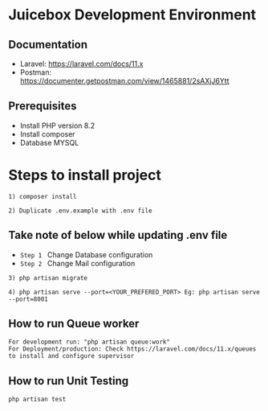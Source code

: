 # Juicebox Development Environment

## Documentation
* Laravel: https://laravel.com/docs/11.x
* Postman: https://documenter.getpostman.com/view/1465881/2sAXjJ6Ytt

## Prerequisites
* Install PHP version 8.2
* Install composer
* Database MYSQL

# Steps to install project
```Shell
1) composer install
```
```Shell
2) Duplicate .env.example with .env file
```
## Take note of below while updating .env file
* `Step 1 ` Change Database configuration
* `Step 2 ` Change Mail configuration

```Shell
3) php artisan migrate
```

```Shell
4) php artisan serve --port=<YOUR_PREFERED_PORT> Eg: php artisan serve --port=8001
```

## How to run Queue worker
```Shell
For development run: "php artisan queue:work"
For Deployment/production: Check https://laravel.com/docs/11.x/queues to install and configure supervisor
```

## How to run Unit Testing
```Shell
php artisan test
```
